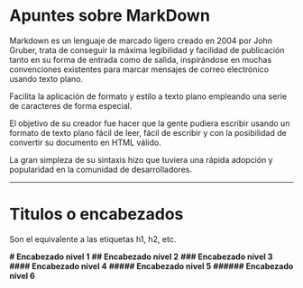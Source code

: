 # Apuntes sobre MarkDown

Markdown es un lenguaje de marcado ligero creado en 2004 por John Gruber, trata de conseguir la máxima legibilidad y facilidad de publicación tanto en su forma de entrada como de salida, inspirándose en muchas convenciones existentes para marcar mensajes de correo electrónico usando texto plano.

Facilita la aplicación de formato y estilo a texto plano empleando una serie de caracteres de forma especial.

El objetivo de su creador fue hacer que la gente pudiera escribir usando un formato de texto plano fácil de leer, fácil de escribir y con la posibilidad de convertir su documento en HTML válido.

La gran simpleza de su sintaxis hizo que tuviera una rápida adopción y popularidad en la comunidad de desarrolladores.

---

# Titulos o encabezados

Son el equivalente a las etiquetas h1, h2, etc.

**\# Encabezado nivel 1**
**\## Encabezado nivel 2**
**\### Encabezado nivel 3**
**\#### Encabezado nivel 4**
**\##### Encabezado nivel 5**
**\###### Encabezado nivel 6**